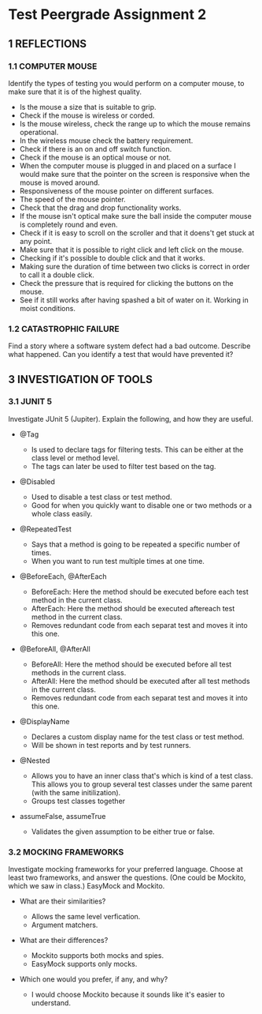 
# Test Peergrade Assignment 2

## 1 REFLECTIONS

### 1.1 COMPUTER MOUSE
Identify the types of testing you would perform on a computer mouse, to make sure that it is of the highest quality.
 - Is the mouse a size that is suitable to grip.
- Check if the mouse is wireless or corded.
- Is the mouse wireless, check the range up to which the mouse remains operational.
- In the wireless mouse check the battery requirement.
- Check if there is an on and off switch function.
- Check if the mouse is an optical mouse or not.
- When the computer mouse is plugged in and placed on a surface I would make sure that the pointer on the screen is responsive when the mouse is moved around.
- Responsiveness of the mouse pointer on different surfaces.
- The speed of the mouse pointer.
- Check that the drag and drop functionality works.
- If the mouse isn't optical make sure the ball inside the computer mouse is completely round and even.
- Check if it is easy to scroll on the scroller and that it doens't get stuck at any point.
- Make sure that it is possible to right click and left click on the mouse.
- Checking if it's possible to double click and that it works.
- Making sure the duration of time between two clicks is correct in order to call it a double click.
- Check the pressure that is required for clicking the buttons on the mouse.
- See if it still works after having spashed a bit of water on it.
Working in moist conditions.

### 1.2 CATASTROPHIC FAILURE
Find a story where a software system defect had a bad outcome. Describe what happened. Can you identify a test that would have prevented it?


## 3 INVESTIGATION OF TOOLS

### 3.1 JUNIT 5
Investigate JUnit 5 (Jupiter). Explain the following, and how they are useful.
- @Tag 
	- Is used to declare tags for filtering tests. This can be either at the class level or method level.
	- The tags can later be used to filter test based on the tag.
		
- @Disabled 
	-  Used to disable a test class or test method.
	- Good for when you quickly want to disable one or two methods or a whole class easily.
		
- @RepeatedTest 
	- Says that a method is going to be repeated a specific number of times.
	- When you want to run test multiple times at one time.
		
- @BeforeEach, @AfterEach 
	- BeforeEach: Here the method should be executed before each test method in the current class.
	- AfterEach: Here the method should be executed aftereach test method in the current class.
	- Removes redundant code from each separat test and moves it into this one.
		
- @BeforeAll, @AfterAll
	- BeforeAll: Here the method should be executed before all test methods in the current class.
	-  AfterAll: Here the method should be executed after all test methods in the current class.
	- Removes redundant code from each separat test and moves it into this one.
		
- @DisplayName
	- Declares a custom display name for the test class or test method.
	- Will be shown in test reports and by test runners.
		
- @Nested 
	- Allows you to have an inner class that's which is kind of a test class. This allows you to group several test classes under the same parent (with the same initilization).
	- Groups test classes together

- assumeFalse, assumeTrue 
	- Validates the given assumption to be either true or false.


		
### 3.2  MOCKING FRAMEWORKS
Investigate mocking frameworks for your preferred language. Choose at least two frameworks, and answer the questions. (One could be Mockito, which we saw in class.)
	EasyMock and Mockito. 
- What are their similarities? 
	- Allows the same level verfication.
	- Argument matchers.
		
- What are their differences? 
	- Mockito supports both mocks and spies.
	- EasyMock supports only mocks.
		
- Which one would you prefer, if any, and why? 
	- I would choose Mockito because it sounds like it's easier to understand.
